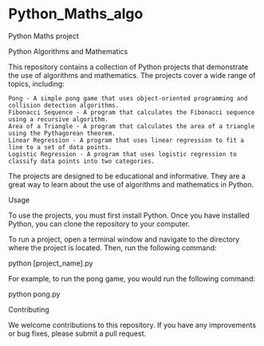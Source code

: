 # Python_Maths_algo
Python Maths project

Python Algorithms and Mathematics

This repository contains a collection of Python projects that demonstrate the use of algorithms and mathematics. The projects cover a wide range of topics, including:

    Pong - A simple pong game that uses object-oriented programming and collision detection algorithms.
    Fibonacci Sequence - A program that calculates the Fibonacci sequence using a recursive algorithm.
    Area of a Triangle - A program that calculates the area of a triangle using the Pythagorean theorem.
    Linear Regression - A program that uses linear regression to fit a line to a set of data points.
    Logistic Regression - A program that uses logistic regression to classify data points into two categories.

The projects are designed to be educational and informative. They are a great way to learn about the use of algorithms and mathematics in Python.

Usage

To use the projects, you must first install Python. Once you have installed Python, you can clone the repository to your computer.

To run a project, open a terminal window and navigate to the directory where the project is located. Then, run the following command:

python [project_name].py

For example, to run the pong game, you would run the following command:

python pong.py

Contributing

We welcome contributions to this repository. If you have any improvements or bug fixes, please submit a pull request.
